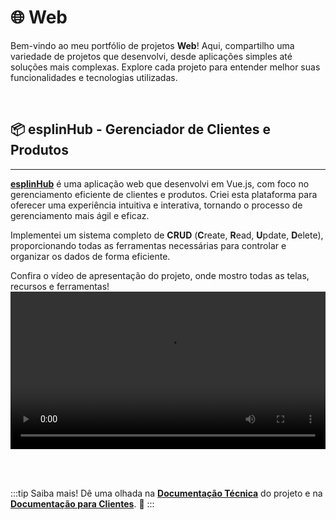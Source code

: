 # 🌐 Web
Bem-vindo ao meu portfólio de projetos **Web**! 
Aqui, compartilho uma variedade de projetos que desenvolvi, desde aplicações simples até soluções mais complexas. Explore cada projeto para entender melhor suas funcionalidades e tecnologias utilizadas.

<br/>

## 📦 esplinHub - Gerenciador de Clientes e Produtos
---

**[esplinHub](https://esplin.com.br)** é uma aplicação web que desenvolvi em Vue.js, com foco no gerenciamento eficiente de clientes e produtos. Criei esta plataforma para oferecer uma experiência intuitiva e interativa, tornando o processo de gerenciamento mais ágil e eficaz. 

Implementei um sistema completo de **CRUD** (**C**reate, **R**ead, **U**pdate, **D**elete), proporcionando todas as ferramentas necessárias para controlar e organizar os dados de forma eficiente.


Confira o vídeo de apresentação do projeto, onde mostro todas as telas, recursos e ferramentas!
<video width="100%" height="auto" controls>
  <source src="/img/esplinHub-apresentacao.mp4" type="video/mp4" />
</video>

<br/>
<br/>

:::tip Saiba mais!
Dê uma olhada na **[Documentação Técnica](https://esplinhubdocs-projeto.vercel.app/)** do projeto e na **[Documentação para Clientes](https://esplinhubdocs.vercel.app)**. 📗
:::

